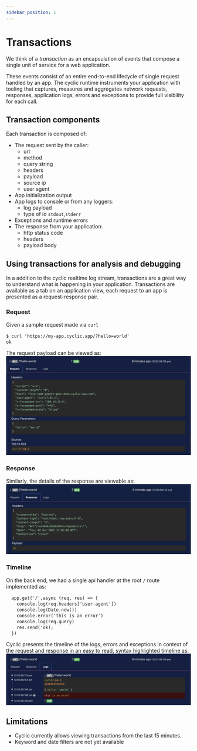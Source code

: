 ```yaml
---
sidebar_position: 1
---
```


# Transactions

We think of a *transaction* as an encapsulation of events that compose a single unit of service for a web application. 

These events consist of an entire end-to-end lifecycle of single request handled by an app. The cyclic runtime instruments your application with tooling that captures, measures and aggregates network requests, responses, application logs, errors and exceptions to provide full visibility for each call. 

## Transaction components
Each transaction is composed of:
  - The request sent by the caller:
    - url
    - method
    - query string
    - headers
    - payload
    - source ip
    - user agent
  - App initialization output
  - App logs to console or from any loggers:
    - log payload
    - type of io `stdout`,`stderr`
  - Exceptions and runtime errors
  - The response from your application:
    - http status code
    - headers
    - payload body

## Using transactions for analysis and debugging
In a addition to the cyclic realtime log stream, transactions are a great way to understand what is happening in your application.
Transactions are available as a tab on an application view, each request to an app is presented as a request-response pair.
### Request
Given a sample request made via `curl`
  ```
  $ curl 'https://my-app.cyclic.app/?hello=world'  
  ok
  ```
The request payload can be viewed as:
  ![Transaction Request](/img/transactions/request.png "Transaction Request")
### Response
Similarly, the details of the response are viewable as:
  ![Transaction Response](/img/transactions/response.png "Transaction Response")
### Timeline
On the back end, we had a single api handler at the root `/` route implemented as:
  ```
    app.get('/',async (req, res) => {
      console.log(req.headers['user-agent'])
      console.log(Date.now())
      console.error('this is an error')
      console.log(req.query)
      res.send('ok);
    })
  ```
Cyclic presents the timeline of the logs, errors and exceptions in context of the request and response in an easy to read, syntax highlighted timeline as:
  ![Transaction Timeline](/img/transactions/history.png "Transaction Timeline")
  

## Limitations
- Cyclic currently allows viewing transactions from the last 15 minutes.
- Keyword and date filters are not yet available




<!-- 
## Error message

```code
ERROR: The main entry point defined in package.json 'index.js' does not exist.

https://docs.npmjs.com/cli/v7/configuring-npm/package-json#main
  
  "main": "index.js"

To fix do the following:
- update the entry in package.json that points to the correct file:

  "main":"./some_folder/some_file.js", 
```

## Solution

Cyclic launches your code by running `node .`. By default this will look for a `main` entry in your `package.json`. If that entry does not exist it will then default to `server.js`.

Either you can define a `main` entry that points to your entry point for example:

```json
{
  "main": "src/index.js",
  ...
}
```

## Why does this happen?

By default when you run `npm init` it creates a `main` entry in `package.json` which points to `index.js`. Most frameworks init their entry points in files other than `index.js` in the root directory. Hence the mismatch in default behavior. -->
